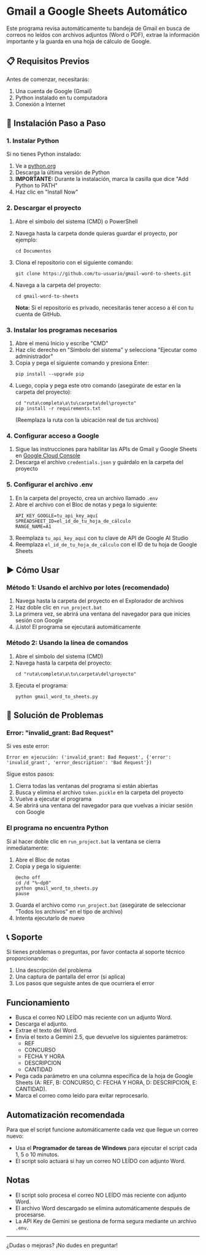 # Gmail a Google Sheets Automático

Este programa revisa automáticamente tu bandeja de Gmail en busca de correos no leídos con archivos adjuntos (Word o PDF), extrae la información importante y la guarda en una hoja de cálculo de Google.

## 📋 Requisitos Previos

Antes de comenzar, necesitarás:

1. Una cuenta de Google (Gmail)
2. Python instalado en tu computadora
3. Conexión a Internet

## 🚀 Instalación Paso a Paso

### 1. Instalar Python
Si no tienes Python instalado:

1. Ve a [python.org](https://www.python.org/downloads/)
2. Descarga la última versión de Python
3. **IMPORTANTE:** Durante la instalación, marca la casilla que dice "Add Python to PATH"
4. Haz clic en "Install Now"

### 2. Descargar el proyecto

1. Abre el símbolo del sistema (CMD) o PowerShell
2. Navega hasta la carpeta donde quieras guardar el proyecto, por ejemplo:
   ```
   cd Documentos
   ```
3. Clona el repositorio con el siguiente comando:
   ```
   git clone https://github.com/tu-usuario/gmail-word-to-sheets.git
   ```
4. Navega a la carpeta del proyecto:
   ```
   cd gmail-word-to-sheets
   ```

   **Nota:** Si el repositorio es privado, necesitarás tener acceso a él con tu cuenta de GitHub.

### 3. Instalar los programas necesarios

1. Abre el menú Inicio y escribe "CMD"
2. Haz clic derecho en "Símbolo del sistema" y selecciona "Ejecutar como administrador"
3. Copia y pega el siguiente comando y presiona Enter:
   ```
   pip install --upgrade pip
   ```
4. Luego, copia y pega este otro comando (asegúrate de estar en la carpeta del proyecto):
   ```
   cd "ruta\completa\a\tu\carpeta\del\proyecto"
   pip install -r requirements.txt
   ```
   (Reemplaza la ruta con la ubicación real de tus archivos)

### 4. Configurar acceso a Google

1. Sigue las instrucciones para habilitar las APIs de Gmail y Google Sheets en [Google Cloud Console](https://console.cloud.google.com/)
2. Descarga el archivo `credentials.json` y guárdalo en la carpeta del proyecto

### 5. Configurar el archivo .env

1. En la carpeta del proyecto, crea un archivo llamado `.env`
2. Abre el archivo con el Bloc de notas y pega lo siguiente:
   ```
   API_KEY_GOOGLE=tu_api_key_aquí
   SPREADSHEET_ID=el_id_de_tu_hoja_de_cálculo
   RANGE_NAME=A1
   ```
3. Reemplaza `tu_api_key_aquí` con tu clave de API de Google AI Studio
4. Reemplaza `el_id_de_tu_hoja_de_cálculo` con el ID de tu hoja de Google Sheets

## ▶️ Cómo Usar

### Método 1: Usando el archivo por lotes (recomendado)

1. Navega hasta la carpeta del proyecto en el Explorador de archivos
2. Haz doble clic en `run_project.bat`
3. La primera vez, se abrirá una ventana del navegador para que inicies sesión con Google
4. ¡Listo! El programa se ejecutará automáticamente

### Método 2: Usando la línea de comandos

1. Abre el símbolo del sistema (CMD)
2. Navega hasta la carpeta del proyecto:
   ```
   cd "ruta\completa\a\tu\carpeta\del\proyecto"
   ```
3. Ejecuta el programa:
   ```
   python gmail_word_to_sheets.py
   ```

## 🔧 Solución de Problemas

### Error: "invalid_grant: Bad Request"

Si ves este error:
```
Error en ejecución: ('invalid_grant: Bad Request', {'error': 'invalid_grant', 'error_description': 'Bad Request'})
```

Sigue estos pasos:

1. Cierra todas las ventanas del programa si están abiertas
2. Busca y elimina el archivo `token.pickle` en la carpeta del proyecto
3. Vuelve a ejecutar el programa
4. Se abrirá una ventana del navegador para que vuelvas a iniciar sesión con Google

### El programa no encuentra Python

Si al hacer doble clic en `run_project.bat` la ventana se cierra inmediatamente:

1. Abre el Bloc de notas
2. Copia y pega lo siguiente:
   ```
   @echo off
   cd /d "%~dp0"
   python gmail_word_to_sheets.py
   pause
   ```
3. Guarda el archivo como `run_project.bat` (asegúrate de seleccionar "Todos los archivos" en el tipo de archivo)
4. Intenta ejecutarlo de nuevo

## 📞 Soporte

Si tienes problemas o preguntas, por favor contacta al soporte técnico proporcionando:

1. Una descripción del problema
2. Una captura de pantalla del error (si aplica)
3. Los pasos que seguiste antes de que ocurriera el error

## Funcionamiento

- Busca el correo NO LEÍDO más reciente con un adjunto Word.
- Descarga el adjunto.
- Extrae el texto del Word.
- Envía el texto a Gemini 2.5, que devuelve los siguientes parámetros:
  - REF
  - CONCURSO
  - FECHA Y HORA
  - DESCRIPCION
  - CANTIDAD
- Pega cada parámetro en una columna específica de la hoja de Google Sheets (A: REF, B: CONCURSO, C: FECHA Y HORA, D: DESCRIPCION, E: CANTIDAD).
- Marca el correo como leído para evitar reprocesarlo.

## Automatización recomendada

Para que el script funcione automáticamente cada vez que llegue un correo nuevo:

- Usa el **Programador de tareas de Windows** para ejecutar el script cada 1, 5 o 10 minutos.
- El script solo actuará si hay un correo NO LEÍDO con adjunto Word.

## Notas

- El script solo procesa el correo NO LEÍDO más reciente con adjunto Word.
- El archivo Word descargado se elimina automáticamente después de procesarse.
- La API Key de Gemini se gestiona de forma segura mediante un archivo `.env`.

---

¿Dudas o mejoras? ¡No dudes en preguntar! 